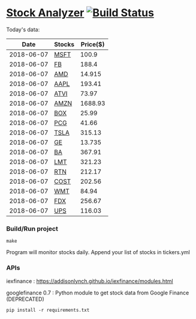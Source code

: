 # [Stock Analyzer](https://ogoyal.github.io/StockAnalyzer/) [![Build Status](https://travis-ci.org/ogoyal/StockAnalyzer.svg?branch=master)](https://travis-ci.org/ogoyal/StockAnalyzer)

Today's data:

| Date| Stocks| Price($) | 
| --- | --- | ---  | 
| 2018-06-07| [MSFT](https://plot.ly/~ogoyal/2)| 100.9 | 
| 2018-06-07| [FB](https://plot.ly/~ogoyal/4)| 188.4 | 
| 2018-06-07| [AMD](https://plot.ly/~ogoyal/6)| 14.915 | 
| 2018-06-07| [AAPL](https://plot.ly/~ogoyal/8)| 193.41 | 
| 2018-06-07| [ATVI](https://plot.ly/~ogoyal/10)| 73.97 | 
| 2018-06-07| [AMZN](https://plot.ly/~ogoyal/12)| 1688.93 | 
| 2018-06-07| [BOX](https://plot.ly/~ogoyal/14)| 25.99 | 
| 2018-06-07| [PCG](https://plot.ly/~ogoyal/16)| 41.66 | 
| 2018-06-07| [TSLA](https://plot.ly/~ogoyal/18)| 315.13 | 
| 2018-06-07| [GE](https://plot.ly/~ogoyal/20)| 13.735 | 
| 2018-06-07| [BA](https://plot.ly/~ogoyal/22)| 367.91 | 
| 2018-06-07| [LMT](https://plot.ly/~ogoyal/24)| 321.23 | 
| 2018-06-07| [RTN](https://plot.ly/~ogoyal/26)| 212.17 | 
| 2018-06-07| [COST](https://plot.ly/~ogoyal/28)| 202.56 | 
| 2018-06-07| [WMT](https://plot.ly/~ogoyal/30)| 84.94 | 
| 2018-06-07| [FDX](https://plot.ly/~ogoyal/32)| 256.67 | 
| 2018-06-07| [UPS](https://plot.ly/~ogoyal/34)| 116.03 | 

### Build/Run project

```
make
```

Program will monitor stocks daily. Append your list of stocks in tickers.yml

### APIs
iexfinance : https://addisonlynch.github.io/iexfinance/modules.html

googlefinance 0.7 : Python module to get stock data from Google Finance (DEPRECATED)

```
pip install -r requirements.txt
```
